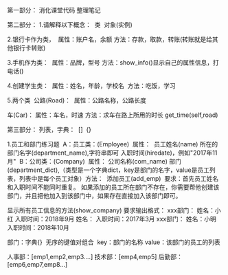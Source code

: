 第一部分：
消化课堂代码
整理笔记

第二部分：
1.请解释以下概念：
​	类
​	对象(实例)

2.银行卡作为类，
​	属性：账户名，余额
​	方法：存款，取款，转账(转账就是给其他银行卡转账)

3.手机作为类：
​	属性：品牌，型号
​	方法：show_info()显示自己的属性信息，打电话()

4.创建学生类：
​	属性：姓名，年龄，学校名
​	方法：吃饭，学习

5.两个类
​	公路(Road)：
​		属性：公路名称，公路长度

车(Car)：
	属性：车名，时速
	方法：求车在路上所用的时长
		get_time(self,road)

第三部分：
列表，字典：
​	[]
​	{}

1.员工和部门练习题
​	A：员工类：(Employee)
​		属性：
​			员工姓名(name)
​			所在的部门名字(department_name),字符串即可
​			入职时间(hiredate)，例如"2017年11月"
​	B：公司类：(Company)
​		属性：
​			公司名称(com_name)
​			部门(department_dict),（类型是一个字典dict，key是部门的名字，value是员工列表，列表中是每个员工对象）
​		方法：
​			添加员工(add_emp)
​				要求：首先员工姓名和入职时间不能同时重复。 如果添加的员工所在部门不存在，你需要帮他创建该部门，并且把他加入到该部门中，如果存在直接加入该部门即可。

显示所有员工信息的方法(show_company)
		要求输出格式：
			xxx部门：
				姓名：小红
				入职时间：2018年9月
				姓名：
				入职时间：2017年3月
			        xxx部门：
			       姓名：小明
			      入职时间：2018年10月



部门：字典{}
​	无序的键值对组合
​		key：部门的名称
​		value：该部门的员工的列表

人事部：[emp1,emp2,emp3....]
技术部：[emp4,emp5]
后勤部：[emp6,emp7,emp8...]

